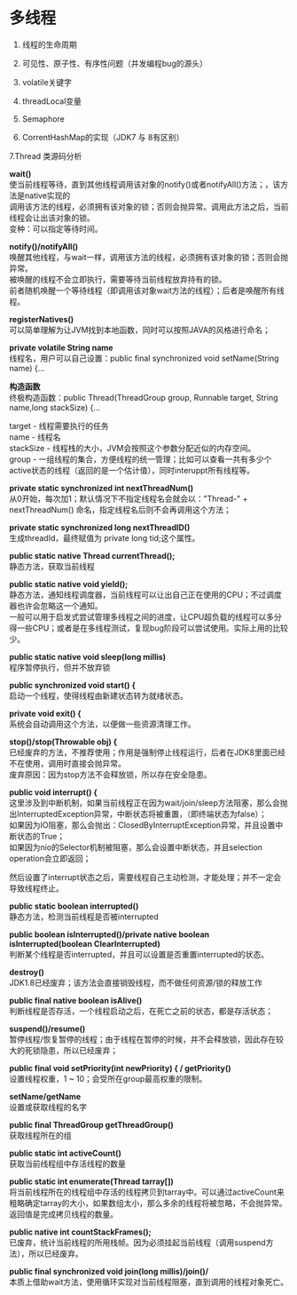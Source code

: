 多线程
====
1. 线程的生命周期

2. 可见性、原子性、有序性问题（并发编程bug的源头）

3. volatile关键字

4. threadLocal变量

5. Semaphore

6. CorrentHashMap的实现（JDK7 与 8有区别）

7.Thread 类源码分析

**wait()**<br>
使当前线程等待，直到其他线程调用该对象的notify()或者notifyAll()方法；，该方法是native实现的<br>
调用该方法的线程，必须拥有该对象的锁；否则会抛异常。调用此方法之后，当前线程会让出该对象的锁。<br>
变种：可以指定等待时间。

**notify()/notifyAll()**<br>
唤醒其他线程，与wait一样，调用该方法的线程，必须拥有该对象的锁；否则会抛异常。<br>
被唤醒的线程不会立即执行，需要等待当前线程放弃持有的锁。<br>
前者随机唤醒一个等待线程（即调用该对象wait方法的线程）；后者是唤醒所有线程。

**registerNatives()**<br>
可以简单理解为让JVM找到本地函数，同时可以按照JAVA的风格进行命名；

**private volatile String name**<br>
线程名，用户可以自己设置：public final synchronized void setName(String name) {...

**构造函数**<br>
终极构造函数：public Thread(ThreadGroup group, Runnable target, String name,long stackSize) {...

target - 线程需要执行的任务<br>
name - 线程名<br>
stackSize - 线程栈的大小，JVM会按照这个参数分配近似的内存空间。<br>
group - 一组线程的集合，方便线程的统一管理；比如可以查看一共有多少个active状态的线程（返回的是一个估计值），同时interuppt所有线程等。

**private static synchronized int nextThreadNum()**<br>
从0开始，每次加1；默认情况下不指定线程名会就会以："Thread-" + nextThreadNum() 命名，指定线程名后则不会再调用这个方法；

**private static synchronized long nextThreadID()**<br>
生成threadId，最终赋值为 private long tid;这个属性。

**public static native Thread currentThread();**<br>
静态方法，获取当前线程

**public static native void yield();**<br>
静态方法，通知线程调度器，当前线程可以让出自己正在使用的CPU；不过调度器也许会忽略这一个通知。<br>
一般可以用于启发式尝试管理多线程之间的进度，让CPU超负载的线程可以多分得一些CPU；或者是在多线程测试，复现bug阶段可以尝试使用。实际上用的比较少。

**public static native void sleep(long millis)**<br>
程序暂停执行，但并不放弃锁

**public synchronized void start() {**<br>
启动一个线程，使得线程由新建状态转为就绪状态。

**private void exit() {**<br>
系统会自动调用这个方法，以便做一些资源清理工作。

**stop()/stop(Throwable obj) {**<br>
已经废弃的方法，不推荐使用；作用是强制停止线程运行，后者在JDK8里面已经不在使用，调用时直接会抛异常。<br>
废弃原因：因为stop方法不会释放锁，所以存在安全隐患。

**public void interrupt() {**<br>
这里涉及到中断机制，如果当前线程正在因为wait/join/sleep方法阻塞，那么会抛出InterruptedException异常，中断状态将被重置，（即终端状态为false）；<br>
如果因为IO阻塞，那么会抛出：ClosedByInterruptException异常，并且设置中断状态的True；<br>
如果因为nio的Selector机制被阻塞，那么会设置中断状态，并且selection operation会立即返回；

然后设置了interrupt状态之后，需要线程自己主动检测，才能处理；并不一定会导致线程终止。

**public static boolean interrupted()**<br>
静态方法，检测当前线程是否被interrupted

**public boolean isInterrupted()/private native boolean isInterrupted(boolean ClearInterrupted)**<br>
判断某个线程是否interrupted，并且可以设置是否重置interrupted的状态。

**destroy()**<br>
JDK1.8已经废弃；该方法会直接销毁线程，而不做任何资源/锁的释放工作

**public final native boolean isAlive()**<br>
判断线程是否存活，一个线程启动之后，在死亡之前的状态，都是存活状态；

**suspend()/resume()**<br>
暂停线程/恢复暂停的线程；由于线程在暂停的时候，并不会释放锁，因此存在较大的死锁隐患，所以已经废弃；

**public final void setPriority(int newPriority) { / getPriority()**<br>
设置线程权重，1 ~ 10；会受所在group最高权重的限制。

**setName/getName**<br>
设置或获取线程的名字

**public final ThreadGroup getThreadGroup()**<br>
获取线程所在的组

**public static int activeCount()**<br>
获取当前线程组中存活线程的数量

**public static int enumerate(Thread tarray[])**<br>
将当前线程所在的线程组中存活的线程拷贝到tarray中。可以通过activeCount来粗略确定tarray的大小，如果数组太小，那么多余的线程将被忽略，不会抛异常。返回值是完成拷贝线程的数量。

**public native int countStackFrames();**<br>
已废弃，统计当前线程的所用栈帧。因为必须挂起当前线程（调用suspend方法），所以已经废弃。

**public final synchronized void join(long millis)/join()/**<br>
本质上借助wait方法，使用循环实现对当前线程阻塞，直到调用的线程对象死亡。














